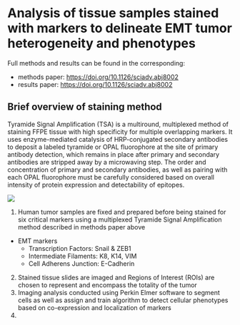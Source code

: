 # Analysis of tissue samples stained with markers to delineate EMT tumor heterogeneity and phenotypes

Full methods and results can be found in the corresponding:

- methods paper: https://doi.org/10.1126/sciadv.abj8002
- results paper: https://doi.org/10.1126/sciadv.abj8002

## Brief overview of staining method 
Tyramide Signal Amplification (TSA) is a multiround, multiplexed method of staining FFPE tissue with high specificity for multiple overlapping markers. It uses enzyme-mediated catalysis of HRP-conjugated secondary antibodies to deposit a labeled tyramide or OPAL fluorophore at the site of primary antibody detection, which remains in place after primary and secondary antibodies are stripped away by a microwaving step. The order and concentration of primary and secondary antibodies, as well as pairing with each OPAL fluorophore must be carefully considered based on overall intensity of protein expression and detectability of epitopes. 

![](https://ars.els-cdn.com/content/image/1-s2.0-S0091679X22000796-f08-01-9780323900188.jpg)

1. Human tumor samples are fixed and prepared before being stained for six critical markers using a multiplexed Tyramide Signal Amplification method described in methods paper above
* EMT markers
  + Transcription Factors: Snail & ZEB1
  + Intermediate Filaments: K8, K14, VIM
  + Cell Adherens Junction: E-Cadherin
2.  Stained tissue slides are imaged and Regions of Interest (ROIs) are chosen to represent and encompass the totality of the tumor
3.  Imaging analysis conducted using Perkin Elmer software to segment cells as well as assign and train algorithm to detect cellular phenotypes based on co-expression and localization of markers
4. 
